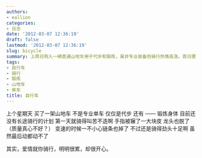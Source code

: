 ```yaml
---
authors:
- eallion
categories:
- 日志
date: '2012-03-07 12:36:19'
draft: false
lastmod: '2012-03-07 12:36:19'
slug: bicycle
summary: 上周日购入一辆普通山地车用于代步和锻炼，虽非专业装备但骑行热情高涨。首日便遭遇手指擦伤、龙头脱落和链条故障，虽疲惫不堪却乐在其中。骑行与爱情相似，痛并快乐着！
tags:
- 自行车
- 骑行
- 锻炼
- 山地车
- 单车
title: 自行车
---
```

上个星期天
买了一架山地车
不是专业单车
仅仅是代步
还有 —— 锻炼身体
目前还没有长途骑行的计划
第一天就骑得叫苦不迭啊
手指被辗了一大块皮
龙头也脱了（质量真心不好？）
变速的时候一不小心链条也掉了
不过还是骑得劲头十足啊
虽然最后动都动不了

其实，爱情就你骑行，明明很累，却很开心。